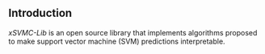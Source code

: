 ## Introduction
*xSVMC-Lib* is an open source library that implements algorithms proposed to make support vector machine (SVM) predictions interpretable.

